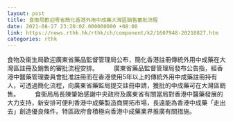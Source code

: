 ```yaml
---
layout: post
title: 食衞局歡迎粵省簡化香港外用中成藥大灣區銷售審批流程
date: 2021-08-27 23:20:02.000000000 +08:00
link: https://news.rthk.hk/rthk/ch/component/k2/1607948-20210827.htm
categories: rthk
---
```


食物及衞生局歡迎廣東省藥品監督管理局公布，簡化香港註冊傳統外用中成藥在大灣區註冊及銷售的審批流程安排。
　　 
廣東省藥品監督管理局發布公告指，經香港中醫藥管理委員會批准註冊而在香港使用5年以上的傳統外用中成藥註冊持有人，可透過簡化流程，向廣東省藥監局提交註冊申請，獲批的中成藥可在大灣區銷售。
　　 
食衞局局長陳肇始感謝中央政府及廣東省有關當局對香港中醫藥發展的大力支持，新安排可便利香港中成藥製造商開拓市場，長遠能為香港中成藥「走出去」創造優良條件。特區政府會積極向香港中成藥業界推廣有關措施。
